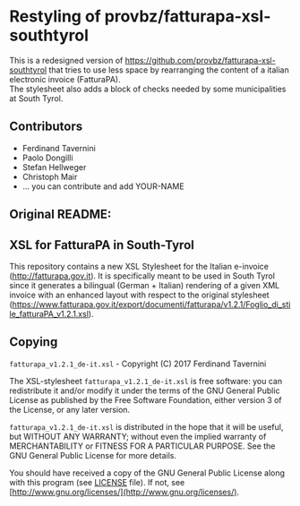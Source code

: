 # Restyling of provbz/fatturapa-xsl-southtyrol

This is a redesigned version of https://github.com/provbz/fatturapa-xsl-southtyrol that tries to use less space by rearranging the content of a italian electronic invoice (FatturaPA).  
The stylesheet also adds a block of checks needed by some municipalities at South Tyrol.

## Contributors
- Ferdinand Tavernini
- Paolo Dongilli
- Stefan Hellweger
- Christoph Mair
- ... you can contribute and add YOUR-NAME

## Original README:
## XSL for FatturaPA in South-Tyrol
This repository contains a new XSL Stylesheet for the Italian e-invoice (http://fatturapa.gov.it). It is specifically meant to be used in South Tyrol since it generates a bilingual (German + Italian) rendering of a given XML invoice with an enhanced layout with respect to the original stylesheet (https://www.fatturapa.gov.it/export/documenti/fatturapa/v1.2.1/Foglio_di_stile_fatturaPA_v1.2.1.xsl).

## Copying
```fatturapa_v1.2.1_de-it.xsl``` - Copyright (C) 2017 Ferdinand Tavernini

The XSL-stylesheet ```fatturapa_v1.2.1_de-it.xsl``` is free software: you can redistribute it and/or modify
it under the terms of the GNU General Public License as published by
the Free Software Foundation, either version 3 of the License, or any later version.

```fatturapa_v1.2.1_de-it.xsl``` is distributed in the hope that it will be useful,
but WITHOUT ANY WARRANTY; without even the implied warranty of
MERCHANTABILITY or FITNESS FOR A PARTICULAR PURPOSE.  See the
GNU General Public License for more details.

You should have received a copy of the GNU General Public License
along with this program (see [LICENSE](https://github.com/paolodongilli/fatturapa-xsl-southtyrol/blob/master/LICENSE) file).  If not, see [http://www.gnu.org/licenses/](http://www.gnu.org/licenses/).